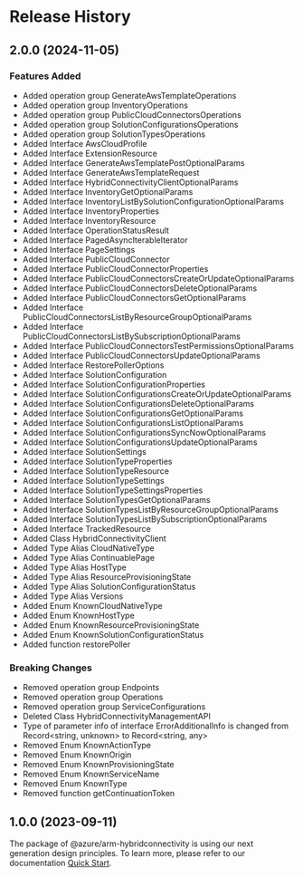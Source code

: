 # Release History
    
## 2.0.0 (2024-11-05)
    
### Features Added

  - Added operation group GenerateAwsTemplateOperations
  - Added operation group InventoryOperations
  - Added operation group PublicCloudConnectorsOperations
  - Added operation group SolutionConfigurationsOperations
  - Added operation group SolutionTypesOperations
  - Added Interface AwsCloudProfile
  - Added Interface ExtensionResource
  - Added Interface GenerateAwsTemplatePostOptionalParams
  - Added Interface GenerateAwsTemplateRequest
  - Added Interface HybridConnectivityClientOptionalParams
  - Added Interface InventoryGetOptionalParams
  - Added Interface InventoryListBySolutionConfigurationOptionalParams
  - Added Interface InventoryProperties
  - Added Interface InventoryResource
  - Added Interface OperationStatusResult
  - Added Interface PagedAsyncIterableIterator
  - Added Interface PageSettings
  - Added Interface PublicCloudConnector
  - Added Interface PublicCloudConnectorProperties
  - Added Interface PublicCloudConnectorsCreateOrUpdateOptionalParams
  - Added Interface PublicCloudConnectorsDeleteOptionalParams
  - Added Interface PublicCloudConnectorsGetOptionalParams
  - Added Interface PublicCloudConnectorsListByResourceGroupOptionalParams
  - Added Interface PublicCloudConnectorsListBySubscriptionOptionalParams
  - Added Interface PublicCloudConnectorsTestPermissionsOptionalParams
  - Added Interface PublicCloudConnectorsUpdateOptionalParams
  - Added Interface RestorePollerOptions
  - Added Interface SolutionConfiguration
  - Added Interface SolutionConfigurationProperties
  - Added Interface SolutionConfigurationsCreateOrUpdateOptionalParams
  - Added Interface SolutionConfigurationsDeleteOptionalParams
  - Added Interface SolutionConfigurationsGetOptionalParams
  - Added Interface SolutionConfigurationsListOptionalParams
  - Added Interface SolutionConfigurationsSyncNowOptionalParams
  - Added Interface SolutionConfigurationsUpdateOptionalParams
  - Added Interface SolutionSettings
  - Added Interface SolutionTypeProperties
  - Added Interface SolutionTypeResource
  - Added Interface SolutionTypeSettings
  - Added Interface SolutionTypeSettingsProperties
  - Added Interface SolutionTypesGetOptionalParams
  - Added Interface SolutionTypesListByResourceGroupOptionalParams
  - Added Interface SolutionTypesListBySubscriptionOptionalParams
  - Added Interface TrackedResource
  - Added Class HybridConnectivityClient
  - Added Type Alias CloudNativeType
  - Added Type Alias ContinuablePage
  - Added Type Alias HostType
  - Added Type Alias ResourceProvisioningState
  - Added Type Alias SolutionConfigurationStatus
  - Added Type Alias Versions
  - Added Enum KnownCloudNativeType
  - Added Enum KnownHostType
  - Added Enum KnownResourceProvisioningState
  - Added Enum KnownSolutionConfigurationStatus
  - Added function restorePoller

### Breaking Changes

  - Removed operation group Endpoints
  - Removed operation group Operations
  - Removed operation group ServiceConfigurations
  - Deleted Class HybridConnectivityManagementAPI
  - Type of parameter info of interface ErrorAdditionalInfo is changed from Record<string, unknown> to Record<string, any>
  - Removed Enum KnownActionType
  - Removed Enum KnownOrigin
  - Removed Enum KnownProvisioningState
  - Removed Enum KnownServiceName
  - Removed Enum KnownType
  - Removed function getContinuationToken
    
    
## 1.0.0 (2023-09-11)

The package of @azure/arm-hybridconnectivity is using our next generation design principles. To learn more, please refer to our documentation [Quick Start](https://aka.ms/azsdk/js/mgmt/quickstart).
